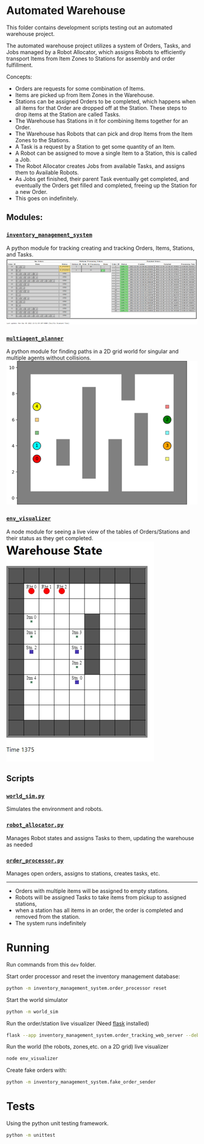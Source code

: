 # Automated Warehouse

This folder contains development scripts testing out an automated warehouse project.

The automated warehouse project utilizes a system of Orders, Tasks, and Jobs managed by a Robot Allocator, which assigns Robots to efficiently transport Items from Item Zones to Stations for assembly and order fulfillment.

Concepts: 
* Orders are requests for some combination of Items.
* Items are picked up from Item Zones in the Warehouse.
* Stations can be assigned Orders to be completed, which happens when all items for that Order are dropped off at the Station. These steps to drop items at the Station are called Tasks.
* The Warehouse has Stations in it for combining Items together for an Order.
* The Warehouse has Robots that can pick and drop Items from the Item Zones to the Stations.
* A Task is a request by a Station to get some quantity of an Item.
* A Robot can be assigned to move a single Item to a Station, this is called a Job.
* The Robot Allocator creates Jobs from available Tasks, and assigns them to Available Robots.
* As Jobs get finished, their parent Task eventually get completed, and eventually the Orders get filled and completed, freeing up the Station for a new Order.
* This goes on indefinitely.

## Modules:

### [`inventory_management_system`](inventory_management_system/)
A python module for tracking creating and tracking Orders, Items, Stations, and Tasks.
![IMS Web UI](inventory_management_system/ims_example.png)

### [`multiagent_planner`](multiagent_planner/)
A python module for finding paths in a 2D grid world for singular and multiple agents without collisions.
![test1 animation](../media/scenario4.gif)

### [`env_visualizer`](env_visualizer/)
A node module for seeing a live view of the tables of Orders/Stations and their status as they get completed.
![warehouse view 1](../media/warehouse_view1.jpg)

## Scripts

### [`world_sim.py`](world_sim.py)
Simulates the environment and robots.

### [`robot_allocator.py`](robot_allocator.py)
Manages Robot states and assigns Tasks to them, updating the warehouse as needed


### [`order_processor.py`]([inventory_management_system/order_processor.py])
Manages open orders, assigns to stations, creates tasks, etc.

---

- Orders with multiple items will be assigned to empty stations.
- Robots will be assigned Tasks to take items from pickup to assigned stations,
- when a station has all items in an order, the order is completed and removed from the station.
- The system runs indefinitely

# Running

Run commands from this `dev` folder.

Start order processor and reset the inventory management database:
```sh
python -m inventory_management_system.order_processor reset
```

Start the world simulator
```sh
python -m world_sim
```


Run the order/station live visualizer (Need [flask](https://flask.palletsprojects.com/en/2.2.x/installation/) installed)
```sh
flask --app inventory_management_system.order_tracking_web_server --debug run
```

Run the world (the robots, zones,etc. on a 2D grid) live visualizer
```sh
node env_visualizer
```


Create fake orders with:
```sh
python -m inventory_management_system.fake_order_sender
```

# Tests

Using the python unit testing framework.

```sh
python -m unittest
```